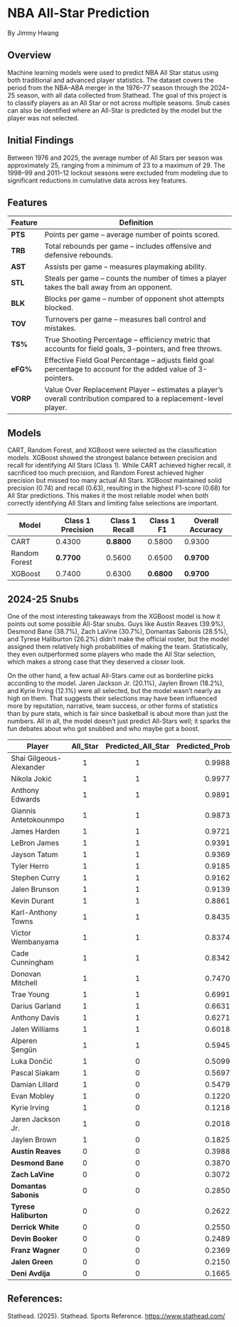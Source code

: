 # NBA All-Star Prediction
By Jimmy Hwang

## Overview
Machine learning models were used to predict NBA All Star status using both traditional and advanced player statistics. The dataset covers the period from the NBA–ABA merger in the 1976–77 season through the 2024–25 season, with all data collected from Stathead. The goal of this project is to classify players as an All Star or not across multiple seasons. Snub cases can also be identified where an All-Star is predicted by the model but the player was not selected.

## Initial Findings
Between 1976 and 2025, the average number of All Stars per season was approximately 25, ranging from a minimum of 23 to a maximum of 29. The 1998–99 and 2011–12 lockout seasons were excluded from modeling due to significant reductions in cumulative data across key features.

## Features
| Feature | Definition |
|---------|-------------|
| **PTS** | Points per game – average number of points scored. |
| **TRB** | Total rebounds per game – includes offensive and defensive rebounds. |
| **AST** | Assists per game – measures playmaking ability. |
| **STL** | Steals per game – counts the number of times a player takes the ball away from an opponent. |
| **BLK** | Blocks per game – number of opponent shot attempts blocked. |
| **TOV** | Turnovers per game – measures ball control and mistakes. |
| **TS%** | True Shooting Percentage – efficiency metric that accounts for field goals, 3-pointers, and free throws. |
| **eFG%** | Effective Field Goal Percentage – adjusts field goal percentage to account for the added value of 3-pointers. |
| **VORP** | Value Over Replacement Player – estimates a player’s overall contribution compared to a replacement-level player. |

## Models
CART, Random Forest, and XGBoost were selected as the classification models. XGBoost showed the strongest balance between precision and recall for identifying All Stars (Class 1). While CART achieved higher recall, it sacrificed too much precision, and Random Forest achieved higher precision but missed too many actual All Stars. XGBoost maintained solid precision (0.74) and recall (0.63), resulting in the highest F1-score (0.68) for All Star predictions. This makes it the most reliable model when both correctly identifying All Stars and limiting false selections are important.

| Model         | Class 1 Precision | Class 1 Recall | Class 1 F1 | Overall Accuracy |
|---------------|-------------------|----------------|------------|------------------|
| CART          | 0.4300            | **0.8800**     | 0.5800     | 0.9300           |
| Random Forest | **0.7700**        | 0.5600         | 0.6500     | **0.9700**       |
| XGBoost       | 0.7400            | 0.6300         | **0.6800** | **0.9700**       |

## 2024-25 Snubs
One of the most interesting takeaways from the XGBoost model is how it points out some possible All-Star snubs. Guys like Austin Reaves (39.9%), Desmond Bane (38.7%), Zach LaVine (30.7%), Domantas Sabonis (28.5%), and Tyrese Haliburton (26.2%) didn’t make the official roster, but the model assigned them relatively high probabilities of making the team. Statistically, they even outperformed some players who made the All Star selection, which makes a strong case that they deserved a closer look.

On the other hand, a few actual All-Stars came out as borderline picks according to the model. Jaren Jackson Jr. (20.1%), Jaylen Brown (18.2%), and Kyrie Irving (12.1%) were all selected, but the model wasn’t nearly as high on them. That suggests their selections may have been influenced more by reputation, narrative, team success, or other forms of statistics than by pure stats, which is fair since basketball is about more than just the numbers. All in all, the model doesn’t just predict All-Stars well; it sparks the fun debates about who got snubbed and who maybe got a boost.

| Player            | All_Star | Predicted_All_Star | Predicted_Prob |
|-------------------|:--------:|:------------------:|---------------:|
| Shai Gilgeous-Alexander | 1 | 1 | 0.9988 |
| Nikola Jokić      | 1 | 1 | 0.9977 |
| Anthony Edwards   | 1 | 1 | 0.9891 |
| Giannis Antetokounmpo | 1 | 1 | 0.9873 |
| James Harden      | 1 | 1 | 0.9721 |
| LeBron James      | 1 | 1 | 0.9391 |
| Jayson Tatum      | 1 | 1 | 0.9369 |
| Tyler Herro       | 1 | 1 | 0.9185 |
| Stephen Curry     | 1 | 1 | 0.9162 |
| Jalen Brunson     | 1 | 1 | 0.9139 |
| Kevin Durant      | 1 | 1 | 0.8861 |
| Karl-Anthony Towns| 1 | 1 | 0.8435 |
| Victor Wembanyama | 1 | 1 | 0.8374 |
| Cade Cunningham   | 1 | 1 | 0.8342 |
| Donovan Mitchell  | 1 | 1 | 0.7470 |
| Trae Young        | 1 | 1 | 0.6991 |
| Darius Garland    | 1 | 1 | 0.6631 |
| Anthony Davis     | 1 | 1 | 0.6271 |
| Jalen Williams    | 1 | 1 | 0.6018 |
| Alperen Şengün    | 1 | 1 | 0.5945 |
| Luka Dončić       | 1 | 0 | 0.5099 |
| Pascal Siakam     | 1 | 0 | 0.5697 |
| Damian Lillard    | 1 | 0 | 0.5479 |
| Evan Mobley       | 1 | 0 | 0.1220 |
| Kyrie Irving      | 1 | 0 | 0.1218 |
| Jaren Jackson Jr. | 1 | 0 | 0.2018 |
| Jaylen Brown      | 1 | 0 | 0.1825 |
| **Austin Reaves** | 0 | 0 | 0.3988 |
| **Desmond Bane**  | 0 | 0 | 0.3870 |
| **Zach LaVine**   | 0 | 0 | 0.3072 |
| **Domantas Sabonis** | 0 | 0 | 0.2850 |
| **Tyrese Haliburton**| 0 | 0 | 0.2622 |
| **Derrick White** | 0 | 0 | 0.2550 |
| **Devin Booker**  | 0 | 0 | 0.2489 |
| **Franz Wagner**  | 0 | 0 | 0.2369 |
| **Jalen Green**   | 0 | 0 | 0.2150 |
| **Deni Avdija**   | 0 | 0 | 0.1665 |

## References:
Stathead. (2025). Stathead. Sports Reference. https://www.stathead.com/
